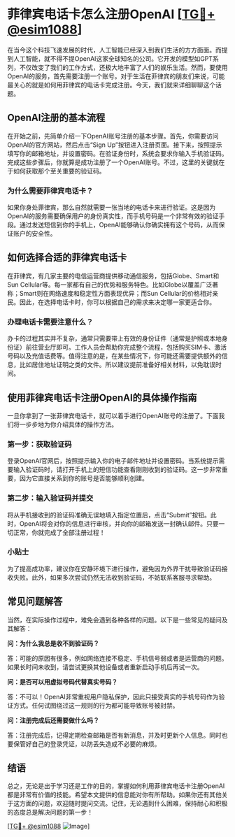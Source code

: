 # 菲律宾电话卡怎么注册OpenAI [[TG💪+ @esim1088](https://t.me/s/esim1088)]

在当今这个科技飞速发展的时代，人工智能已经深入到我们生活的方方面面。而提到人工智能，就不得不提OpenAI这家全球知名的公司。它开发的模型如GPT系列，不仅改变了我们的工作方式，还极大地丰富了人们的娱乐生活。然而，要使用OpenAI的服务，首先需要注册一个账号。对于生活在菲律宾的朋友们来说，可能最关心的就是如何用菲律宾的电话卡完成注册。今天，我们就来详细聊聊这个话题。

## OpenAI注册的基本流程

在开始之前，先简单介绍一下OpenAI账号注册的基本步骤。首先，你需要访问OpenAI的官方网站，然后点击“Sign Up”按钮进入注册页面。接下来，按照提示填写你的邮箱地址，并设置密码。在验证身份时，系统会要求你输入手机验证码。完成这些步骤后，你就算是成功注册了一个OpenAI账号。不过，这里的关键就在于如何获取那个至关重要的验证码。

### 为什么需要菲律宾电话卡？

如果你身处菲律宾，那么自然就需要一张当地的电话卡来进行验证。这是因为OpenAI的服务需要确保用户的身份真实性，而手机号码是一个非常有效的验证手段。通过发送短信到你的手机上，OpenAI能够确认你确实拥有这个号码，从而保证账户的安全性。

## 如何选择合适的菲律宾电话卡

在菲律宾，有几家主要的电信运营商提供移动通信服务，包括Globe、Smart和Sun Cellular等。每一家都有自己的优势和服务特色。比如Globe以覆盖广泛著称；Smart则在网络速度和稳定性方面表现优异；而Sun Cellular的价格相对亲民。因此，在选择电话卡时，你可以根据自己的需求来决定哪一家更适合你。

### 办理电话卡需要注意什么？

办卡的过程其实并不复杂，通常只需要带上有效的身份证件（通常是护照或本地身份证）前往营业厅即可。工作人员会帮助你完成整个流程，包括购买SIM卡、激活号码以及充值话费等。值得注意的是，在某些情况下，你可能还需要提供额外的信息，比如居住地址证明之类的文件。所以建议提前准备好相关材料，以免耽误时间。

## 使用菲律宾电话卡注册OpenAI的具体操作指南

一旦你拿到了一张菲律宾电话卡，就可以着手进行OpenAI账号的注册了。下面我们将一步步地为你介绍具体的操作方法。

### 第一步：获取验证码

登录OpenAI官网后，按照提示输入你的电子邮件地址并设置密码。当系统提示需要输入验证码时，请打开手机上的短信功能查看刚刚收到的验证码。这一步非常重要，因为它直接关系到你的账号是否能够顺利创建。

### 第二步：输入验证码并提交

将从手机接收到的验证码准确无误地填入指定位置后，点击“Submit”按钮。此时，OpenAI将会对你的信息进行审核，并向你的邮箱发送一封确认邮件。只要一切正常，你就完成了全部注册过程！

### 小贴士

为了提高成功率，建议你在安静环境下进行操作，避免因为外界干扰导致验证码接收失败。此外，如果多次尝试仍然无法收到验证码，不妨联系客服寻求帮助。

## 常见问题解答

当然，在实际操作过程中，难免会遇到各种各样的问题。以下是一些常见的疑问及其解答：

**问：为什么我总是收不到验证码？**

答：可能的原因有很多，例如网络连接不稳定、手机信号弱或者是运营商的问题。如果长时间未收到，请尝试更换其他设备或者重新启动手机后再试一次。

**问：是否可以用虚拟号码代替真实号码？**

答：不可以！OpenAI非常重视用户隐私保护，因此只接受真实的手机号码作为验证方式。任何试图绕过这一规则的行为都可能导致账号被封禁。

**问：注册完成后还需要做什么吗？**

答：注册完成后，记得定期检查邮箱是否有新消息，并及时更新个人信息。同时也要保管好自己的登录凭证，以防丢失造成不必要的麻烦。

## 结语

总之，无论是出于学习还是工作的目的，掌握如何利用菲律宾电话卡注册OpenAI都是非常有价值的技能。希望本文提供的信息能对你有所帮助。如果你还有其他关于这方面的问题，欢迎随时提问交流。记住，无论遇到什么困难，保持耐心和积极的态度总是解决问题的第一步！

[[TG💪+ @esim1088](https://t.me/s/esim1088) ![Image](https://i.postimg.cc/4NQfJmqS/Snipaste-2025-05-13-00-14-12.png)]